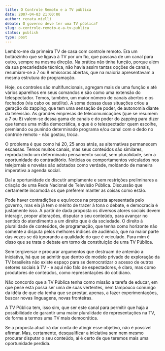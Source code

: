 ```yaml
---
title: O Controle Remoto e a TV pública
date: 2007-04-03 21:00:00
author: renata.mielli
debate: O governo deve ter uma TV pública?
slug: o-controle-remoto-e-a-tv-publica
status: publish 
type: post
---
```


Lembro-me da primeira TV de casa com controle remoto. Era um botãozinho que se ligava à TV por um fio, que passava de um canal para outro, sempre na mesma direção. Na prática não tinha função, porque além da sua precariedade técnica, não havia assim tantas opções de canais, resumiam-se a 7 ou 8 emissoras abertas, que na maioria apresentavam a mesma estrutura de programação.  

Hoje, os controles são multifuncionais, agregam mais de uma função e até vários aparelhos em seus comandos e são como uma extensão do telespectador. Temos, também, um maior número de canais abertos e os fechados (via cabo ou satélite). A soma dessas duas situações criou a geração do zapping, que tem uma sensação de poder, de autonomia diante da televisão. As grandes empresas de telecomunicações (que se resumem a 7 ou 8) valem-se dessa gama de canais e do poder do zapping para dizer que temos uma mídia democrática, e que é o telespectador quem escolhe, premiando ou punindo determinado programa e/ou canal com o dedo no controle remoto - não gostou, troca.  

O problema é que como há 20, 25 anos atrás, as alternativas permanecem escassas. Temos muitos canais, mas seus conteúdos são similares, reproduzindo um determinado pensamento social, sem pluralidade, sem a oportunidade do contraditório. Notícias ou comportamentos veiculados nos telejornais e novelas são adotados como verdade, moldando de maneira imperativa a agenda social.  

Daí a oportunidade de discutir amplamente e sem restrições preliminares a criação de uma Rede Nacional de Televisão Pública. Discussão que certamente incomoda os que preferem manter as coisas como estão.  

Pode haver contradições e equívocos na proposta apresentada pelo governo, mas ela já tem o mérito de trazer à tona o debate, e democracia é justamente isso. A partir de dada proposta os diversos atores sociais devem interagir, propor alterações, disputar o seu conteúdo, para avançar no sentido do atendimento a um direito que é da sociedade. O direito à pluralidade de conteúdos, de programação, que tenha como horizonte não somente a disputa pelos melhores índices de audiência, que na maior parte das vezes se dá ignorando a qualidade do que é veiculado. Para mim é disso que se trata o debate em torno da constituição de uma TV Pública.  

Sem tergiversar e procurar argumentos que destruam de antemão a iniciativa, há que se admitir que dentro do modelo privado de exploração da TV brasileira não existe espaço para se democratizar o acesso de outros setores sociais à TV - e aqui não falo de espectadores, é claro, mas como produtores de conteúdos, como representações do cotidiano.  

Não concordo que a TV Pública tenha como missão a tarefa de educar, em que pese esta possa ser uma de suas vertentes, nem tampouco comungo da idéia de que ela tenha que se prestar, apenas, a fazer experimentações, buscar novas linguagens, novas fronteiras.  

A TV Pública tem, isso sim, que ser este canal para permitir que haja a possibilidade de garantir uma maior pluralidade de representações na TV, de forma a termos uma TV mais democrática.  

Se a proposta atual irá dar conta de atingir esse objetivo, não é possível afirmar. Mas, certamente, desqualificar a iniciativa sem nem mesmo procurar disputar o seu conteúdo, ai é certo de que teremos mais uma oportunidade perdida.
